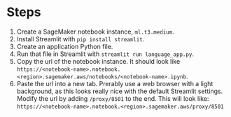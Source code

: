 # Steps

1. Create a SageMaker notebook instance, `ml.t3.medium`.
2. Install Streamlit with `pip install streamlit`.
3. Create an application Python file.
4. Run that file in Streamlit with `streamlit run language_app.py`.
5. Copy the url of the notebook instance. It should look like `https://<notebook-name>.notebook.<region>.sagemaker.aws/notebooks/<notebook-name>.ipynb`.
6. Paste the url into a new tab. Prerably use a web browser with a light background, as this looks really nice with the default Streamlit settings. Modify the url by adding `/proxy/8501` to the end. This will look like: `https://<notebook-name>.notebook.<region>.sagemaker.aws/proxy/8501`
